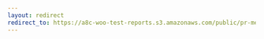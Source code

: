 ```yaml
---
layout: redirect
redirect_to: https://a8c-woo-test-reports.s3.amazonaws.com/public/pr-merge/41949/e2e/index.html
---
```

